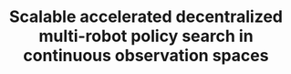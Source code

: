 ---
title: "Scalable accelerated decentralized multi-robot policy search in continuous observation spaces"
authors: "Shayegan Omidshafiei, Christopher Amato, Miao Liu, Michael Everett, Jonathan P How, John Vian"
venue: "IEEE International Conference on Robotics and Automation (ICRA)"
year: "2017"
status: "published"
arxiv: "https://arxiv.org/pdf/1703.05626.pdf"
official_link: ""
doi: ""
volume: "N/A"
number: "N/A"
pages: "863--870"
publisher: ""
month: "05"
address: "Singapore"
type: "conference"
school: "N/A"
awards: "N/A"
notes: ""
image: "scalable_accelerated.png"
collection: publications
permalink: /publication/2017-05-Omidshafiei17_continuous_ICRA.html
---